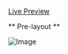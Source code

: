 [Live Preview](https://david-roark.github.io/the_odin-project/html-css/smashing-layout/smashing.html)

** Pre-layout **

![Image](images/smashing.png)
